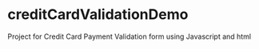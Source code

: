 # creditCardValidationDemo
Project for Credit Card Payment Validation form using Javascript and html 
